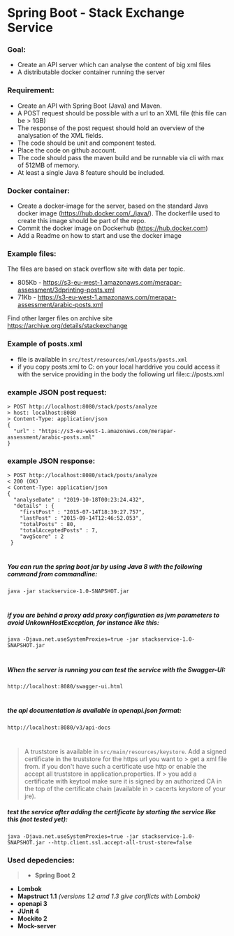 # Spring Boot - Stack Exchange Service

### Goal:
*	Create an API server which can analyse the content of big xml files
*	A distributable docker container running the server

### Requirement:
*	Create an API with Spring Boot (Java) and Maven.
*	A POST request should be possible with a url to an XML file (this file can be > 1GB)
*	The response of the post request should hold an overview of the analysation of the XML fields.
*	The code should be unit and component tested.
*	Place the code on github account.
*	The code should pass the maven build and be runnable via cli with max of 512MB of memory.
*	At least a single Java 8 feature should be included.

### Docker container:
*	Create a docker-image for the server, based on the standard Java docker image (https://hub.docker.com/_/java/). The dockerfile used to create this image should be part of the repo.
*	Commit the docker image on Dockerhub (https://hub.docker.com)
*	Add a Readme on how to start and use the docker image

### Example files:
The files are based on stack overflow site with data per topic.
*	805Kb - https://s3-eu-west-1.amazonaws.com/merapar-assessment/3dprinting-posts.xml
*	71Kb - https://s3-eu-west-1.amazonaws.com/merapar-assessment/arabic-posts.xml

Find other larger files on archive site https://archive.org/details/stackexchange

### Example of posts.xml 
* file is available in `src/test/resources/xml/posts/posts.xml`
* if you copy posts.xml to C: on your local harddrive you could access it with the service providing in the body the following url
file:c://posts.xml

### example JSON post request:
```
> POST http://localhost:8080/stack/posts/analyze
> host: localhost:8080
> Content-Type: application/json
{
  "url" : "https://s3-eu-west-1.amazonaws.com/merapar-assessment/arabic-posts.xml"
}
```

### example JSON response:
```
> POST http://localhost:8080/stack/posts/analyze
< 200 (OK)
< Content-Type: application/json
{
  "analyseDate" : "2019-10-18T00:23:24.432",
  "details" : {
    "firstPost" : "2015-07-14T18:39:27.757",
    "lastPost" : "2015-09-14T12:46:52.053",
    "totalPosts" : 80,
    "totalAcceptedPosts" : 7,
    "avgScore" : 2
 }
```
#
##### You can run the spring boot jar by using Java 8 with the following command from commandline:
```
java -jar stackservice-1.0-SNAPSHOT.jar
```
#
##### if you are behind a proxy add proxy configuration as jvm parameters to avoid UnkownHostException, for instance like this:
```
java -Djava.net.useSystemProxies=true -jar stackservice-1.0-SNAPSHOT.jar
```
#
##### When the server is running you can test the service with the **Swagger-UI**:
```
http://localhost:8080/swagger-ui.html
```
#
##### the api documentation is available in **openapi.json** format:
```
http://localhost:8080/v3/api-docs
```
#
> A truststore is available in `src/main/resources/keystore`. Add a signed certificate in the truststore for the https url you want to  > get a xml file from. if you don't have such a certificate use http or enable the accept all truststore in application.properties. If  > you add a certificate with keytool make sure it is signed by an authorized CA in the top of the certificate chain (available in       > cacerts keystore of your jre). 

##### test the service after adding the certificate by starting the service like this (not tested yet):
```
java -Djava.net.useSystemProxies=true -jar stackservice-1.0-SNAPSHOT.jar --http.client.ssl.accept-all-trust-store=false
```


### Used depedencies:
> * **Spring Boot 2**
* **Lombok**
* **Mapstruct 1.1** *(versions 1.2 amd 1.3 give conflicts with Lombok)*
* **openapi 3**
* **JUnit 4**
* **Mockito 2**
* **Mock-server**





